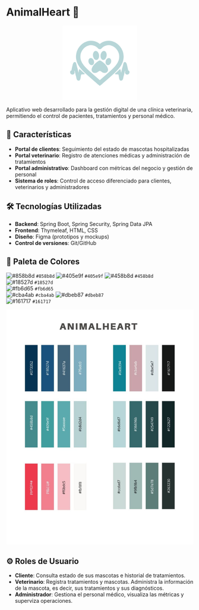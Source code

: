 # AnimalHeart 🐾

<div align="center">
  <img src="LogoAnimalHeart.PNG" alt="AnimalHeart Logo" width="200"/>
</div>

Aplicativo web desarrollado para la gestión digital de una clínica veterinaria, permitiendo el control de pacientes, tratamientos y personal médico.

## 🚀 Características

- **Portal de clientes**: Seguimiento del estado de mascotas hospitalizadas
- **Portal veterinario**: Registro de atenciones médicas y administración de tratamientos
- **Portal administrativo**: Dashboard con métricas del negocio y gestión de personal
- **Sistema de roles**: Control de acceso diferenciado para clientes, veterinarios y administradores

## 🛠️ Tecnologías Utilizadas

- **Backend**: Spring Boot, Spring Security, Spring Data JPA
- **Frontend**: Thymeleaf, HTML, CSS
- **Diseño**: Figma (prototipos y mockups)
- **Control de versiones**: Git/GitHub

## 🎨 Paleta de Colores

![#858b8d](https://via.placeholder.com/15/858b8d/000000?text=+) `#858b8d` 
![#405e9f](https://via.placeholder.com/15/405e9f/000000?text=+) `#405e9f` 
![#458b8d](https://via.placeholder.com/15/458b8d/000000?text=+) `#458b8d`  
![#18527d](https://via.placeholder.com/15/18527d/000000?text=+) `#18527d`  
![#fb6d65](https://via.placeholder.com/15/fb6d65/000000?text=+) `#fb6d65`   
![#cba4ab](https://via.placeholder.com/15/cba4ab/000000?text=+) `#cba4ab` 
![#dbeb87](https://via.placeholder.com/15/dbeb87/000000?text=+) `#dbeb87`  
![#161717](https://via.placeholder.com/15/161717/000000?text=+) `#161717`
<div align="center">
  <img src="paletacolores.jpg" alt="Paleta de colores" width="1000"/>
</div>

## ⚙️ Roles de Usuario
- **Cliente**: Consulta estado de sus mascotas e historial de tratamientos.
- **Veterinario**: Registra tratamientos y mascotas. Administra la información de la mascota, es decir, sus tratamientos y sus diagnósticos.
- **Administrador**: Gestiona el personal médico, visualiza las métricas y superviza operaciones.
